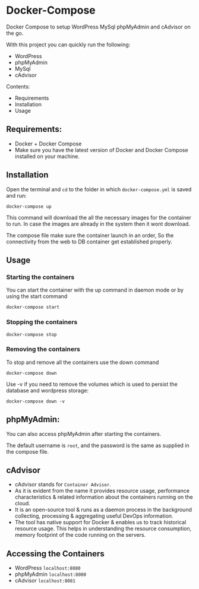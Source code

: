 # Docker-Compose
Docker Compose to setup WordPress MySql phpMyAdmin and cAdvisor on the go.

With this project you can quickly run the following:

- WordPress
- phpMyAdmin
- MySql
- cAdvisor

Contents:

- Requirements
- Installation
- Usage

## Requirements:

- Docker + Docker Compose
- Make sure you have the latest version of Docker and Docker Compose installed on your machine.

## Installation

Open the terminal and `cd` to the folder in which `docker-compose.yml` is saved and run:

```
docker-compose up
```

This command will download the all the necessary images for the container to run. In case the images are already in the system then it wont download. 

The compose file make sure the container launch in an order, So the connectivity from the web to DB container get established properly.

## Usage

### Starting the containers

You can start the container with the up command in daemon mode or by using the start command

```
docker-compose start
```

### Stopping the containers

```
docker-compose stop
```

### Removing the containers

To stop and remove all the containers use the down command

```
docker-compose down
```

Use -v if you need to remove the volumes which is used to persist the database and wordpress storage:

```
docker-compose down -v
```

## phpMyAdmin:

You can also access phpMyAdmin after starting the containers.

The default username is `root`, and the password is the same as supplied in the compose file.

## cAdvisor

- cAdvisor stands for `Container Advisor`.
- As it is evident from the name it provides resource usage, performance characteristics & related information about the containers running on the cloud.
- It is an open-source tool & runs as a daemon process in the background collecting, processing & aggregating useful DevOps information.
- The tool has native support for Docker & enables us to track historical resource usage. This helps in understanding the resource consumption, memory footprint of the code running on the servers.

## Accessing the Containers
- WordPress	`localhost:8080`
- phpMyAdmin	`localhost:8000`
- cAdvisor	`localhost:8081`
